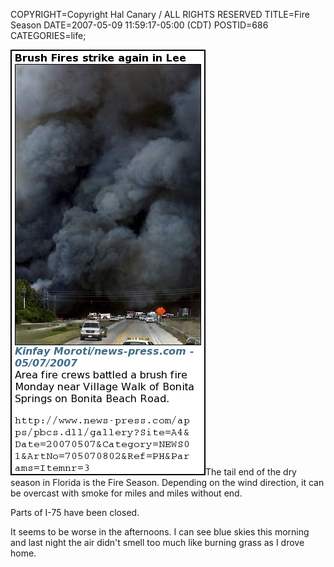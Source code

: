 COPYRIGHT=Copyright Hal Canary / ALL RIGHTS RESERVED
TITLE=Fire Season
DATE=2007-05-09 11:59:17-05:00 (CDT)
POSTID=686
CATEGORIES=life;

[![[]](/images/2007-05-09-fire-season.png)](http://www.news-press.com/apps/pbcs.dll/gallery?Site=A4&Date=20070507&Category=NEWS01&ArtNo=705070802&Ref=PH&Params=Itemnr=3)The tail end of the dry season in Florida is the Fire Season. Depending on the wind direction, it can be overcast with smoke for miles and miles without end.

Parts of I-75 have been closed.

It seems to be worse in the afternoons. I can see blue skies this morning and last night the air didn't smell too much like burning grass as I drove home.
